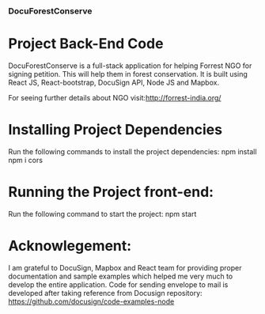 ### DocuForestConserve
# Project Back-End Code
DocuForestConserve is a full-stack application for helping Forrest NGO for signing petition. This will help them in forest conservation. It is built using React JS, React-bootstrap, DocuSign API, Node JS and Mapbox.

For seeing further details about NGO visit:http://forrest-india.org/

# Installing Project Dependencies
Run the following commands to install the project dependencies:
npm install
npm i cors

# Running the Project front-end:
Run the following command to start the project:
npm start

# Acknowlegement: 
I am grateful to DocuSign, Mapbox and React team for providing proper documentation and sample examples which helped me very much to develop the entire application.
Code for sending envelope to mail is developed after taking reference from Docusign repository: https://github.com/docusign/code-examples-node
